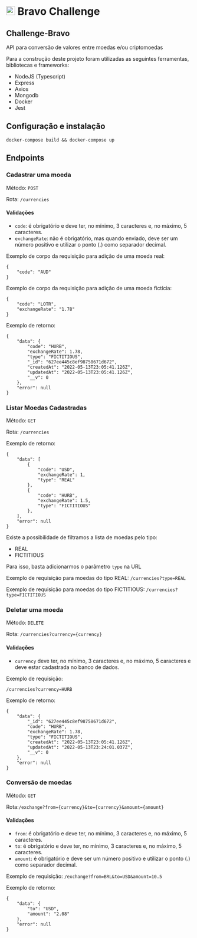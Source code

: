 # <img src="https://avatars1.githubusercontent.com/u/7063040?v=4&s=200.jpg" alt="Hurb" width="24" /> Bravo Challenge

## Challenge-Bravo

API para conversão de valores entre moedas e/ou criptomoedas

Para a construção deste projeto foram utilizadas as seguintes ferramentas, bibliotecas e frameworks:

- NodeJS (Typescript)
- Express
- Axios
- Mongodb
- Docker
- Jest

## Configuração e instalação

```
docker-compose build && docker-compose up
```

## Endpoints

### Cadastrar uma moeda

Método: `POST`

Rota: `/currencies`

#### Validações

- `code`: é obrigatório e deve ter, no mínimo, 3 caracteres e, no máximo, 5 caracteres.
- `exchangeRate`: não é obrigatório, mas quando enviado, deve ser um número positivo e utilizar o ponto (.) como separador decimal.

Exemplo de corpo da requisição para adição de uma moeda real:

```
{
	"code": "AUD"
}
```

Exemplo de corpo da requisição para adição de uma moeda fictícia:

```
{
	"code": "LOTR",
    "exchangeRate": "1.78"
}
```

Exemplo de retorno:

```
{
	"data": {
		"code": "HURB",
		"exchangeRate": 1.78,
		"type": "FICTITIOUS",
		"_id": "627ee445c8ef98758671d672",
		"createdAt": "2022-05-13T23:05:41.126Z",
		"updatedAt": "2022-05-13T23:05:41.126Z",
		"__v": 0
	},
	"error": null
}
```

### Listar Moedas Cadastradas

Método: `GET`

Rota: `/currencies`

Exemplo de retorno:

```
{
	"data": [
		{
			"code": "USD",
			"exchangeRate": 1,
			"type": "REAL"
		},
		{
			"code": "HURB",
			"exchangeRate": 1.5,
			"type": "FICTITIOUS"
		},
	],
	"error": null
}
```

Existe a possibilidade de filtramos a lista de moedas pelo tipo:

- REAL
- FICTITIOUS

Para isso, basta adicionarmos o parâmetro `type` na URL

Exemplo de requisição para moedas do tipo REAL:
`/currencies?type=REAL`

Exemplo de requisição para moedas do tipo FICTITIOUS:
`/currencies?type=FICTITIOUS`

### Deletar uma moeda

Método: `DELETE`

Rota: `/currencies?currency={currency}`

#### Validações

- `currency` deve ter, no mínimo, 3 caracteres e, no máximo, 5 caracteres e deve estar cadastrada no banco de dados.

Exemplo de requisição:

`/currencies?currency=HURB`

Exemplo de retorno:

```
{
	"data": {
		"_id": "627ee445c8ef98758671d672",
		"code": "HURB",
		"exchangeRate": 1.78,
		"type": "FICTITIOUS",
		"createdAt": "2022-05-13T23:05:41.126Z",
		"updatedAt": "2022-05-13T23:24:01.037Z",
		"__v": 0
	},
	"error": null
}
```

### Conversão de moedas

Método: `GET`

Rota:`/exchange?from={currency}&to={currency}&amount={amount}`

#### Validações

- `from`: é obrigatório e deve ter, no mínimo, 3 caracteres e, no máximo, 5 caracteres.
- `to`: é obrigatório e deve ter, no mínimo, 3 caracteres e, no máximo, 5 caracteres.
- `amount`: é obrigatório e deve ser um número positivo e utilizar o ponto (.) como separador decimal.

Exemplo de requisição:
`/exchange?from=BRL&to=USD&amount=10.5`

Exemplo de retorno:

```
{
	"data": {
		"to": "USD",
		"amount": "2.08"
	},
	"error": null
}
```

<!-- <figure align="center">
  <img src="./docs/diagrama-classes-api.png"/>
  <figcaption>Diagrama de classes da API</figcaption>
</figure> -->
